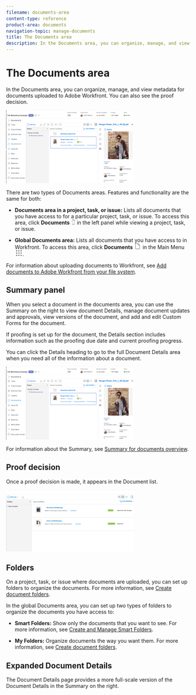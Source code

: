 ```yaml
---
filename: documents-area
content-type: reference
product-area: documents
navigation-topic: manage-documents
title: The Documents area
description: In the Documents area, you can organize, manage, and view metadata for documents uploaded to Adobe Workfront. You can also see the proof decision.
---
```


# The Documents area

In the Documents area, you can organize, manage, and view metadata for documents uploaded to Adobe Workfront. You can also see the proof decision.

![](assets/documents-area-v2-350x199.png)

There are two types of Documents areas. Features and functionality are the same for both:

* **Documents area in a project, task, or issue:** Lists all documents that you have access to for a particular project, task, or issue. To access this area, click **Documents** ![](assets/document-icon-12x14.png) in the left panel while viewing a project, task, or issue.

* **Global Documents area:** Lists all documents that you have access to&nbsp;in Workfront. To access this area, click **Documents** ![](assets/document-icon.png) in the Main Menu ![](assets/main-menu-icon.png).

For information about uploading documents to Workfront, see [Add documents to Adobe Workfront from your file system](../../documents/adding-documents-to-workfront/add-documents-from-file-system.md).

## Summary panel

When you select a document in the documents area, you can use the Summary on the right to view document Details, manage document updates and approvals, view versions of the document, and add and edit Custom Forms for the document.

If proofing is set up for the document, the Details section includes information such as the proofing due date and current proofing progress.

You can click the Details heading to go to the full Document Details area when you need all of the information about a document.

![](assets/documents-area-v2-350x199.png)

For information about the Summary, see [Summary for documents overview](../../documents/managing-documents/summary-for-documents.md).

## Proof decision

Once a proof decision is made, it appears in the Document list.

![](assets/proof-decision---doc-list-350x168.png)

## Folders

On a project, task, or issue where documents are uploaded, you can set up folders to organize the documents. For more information, see [Create document folders](../../documents/organizing-documents/create-documents-folder.md).

In the global Documents area, you can set up two types of folders to organize the documents you have access to:

* **Smart Folders:** Show only the documents that you want to see. For more information, see [Create and Manage Smart Folders](../../documents/organizing-documents/create-manage-smart-folders.md).

* **My Folders:**&nbsp;Organize documents the way you want them. For more information, see [Create document folders](../../documents/organizing-documents/create-documents-folder.md).

## Expanded Document Details

The Document Details page provides a more full-scale version of the Document Details in the Summary on the right.
